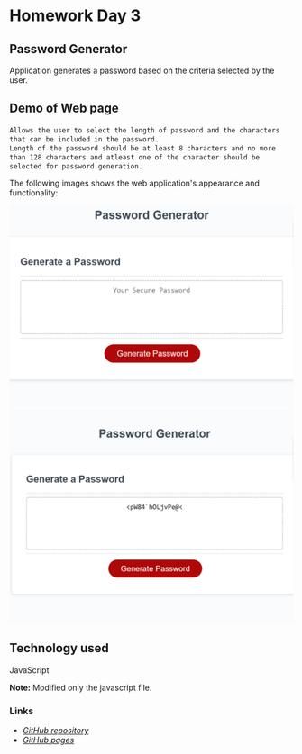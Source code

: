 # Homework Day 3
## Password Generator
Application generates a password based on the criteria selected by the user.
## Demo of Web page
```
Allows the user to select the length of password and the characters that can be included in the password.
Length of the password should be at least 8 characters and no more than 128 characters and atleast one of the character should be selected for password generation.
```

The following images shows the web application's appearance and functionality:

![The Password Generator application displays a red button to "Generate Password".](./Assets/Screenshots/beforegeneration.png)
![The generated password will be displayed on the text area.](./Assets/Screenshots/aftergeneration.png)

## Technology used
JavaScript

**Note:** Modified only the javascript file.

### Links 
* [*GitHub repository*]()   
* [*GitHub pages*](https://daliyaebenny.github.io/password-generator/)
